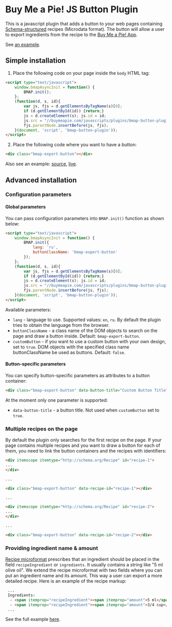 # Buy Me a Pie! JS Button Plugin

This is a javascript plugin that adds a button to your web pages containing [Schema-structured](https://schema.org/Recipe) recipes (Microdata format).
The button will allow a user to export ingredients from the recipe to the [Buy Me a Pie! App](http://buymeapie.com/).

See [an example](https://buymeapie.com/examples/bmap-button-plugin.html).

## Simple installation

1. Place the following code on your page inside the `body` HTML tag:

  ```html
  <script type="text/javascript">
      window.bmapAsyncInit = function() {
          BMAP.init();
      };
      (function(d, s, id){
          var js, fjs = d.getElementsByTagName(s)[0];
          if (d.getElementById(id)) {return;}
          js = d.createElement(s); js.id = id;
          js.src = "//buymeapie.com/javascripts/plugins/bmap-button-plugin.v1.js";
          fjs.parentNode.insertBefore(js, fjs);
      }(document, 'script', 'bmap-button-plugin'));
  </script>
  ```

2. Place the following code where you want to have a button:

  ```html
  <div class="bmap-export-button"></div>
  ```

Also see an example: [source](examples/recipe.html), [live](https://buymeapie.com/examples/bmap-button-plugin.html).

## Advanced installation

### Configuration parameters

#### Global parameters

You can pass configuration parameters into `BMAP.init()` function as shown below:

```html
<script type="text/javascript">
    window.bmapAsyncInit = function() {
        BMAP.init({
            lang: 'ru',
            buttonClassName: 'bmap-export-button'
        });
    };
    (function(d, s, id){
        var js, fjs = d.getElementsByTagName(s)[0];
        if (d.getElementById(id)) {return;}
        js = d.createElement(s); js.id = id;
        js.src = "//buymeapie.com/javascripts/plugins/bmap-button-plugin.v1.js";
        fjs.parentNode.insertBefore(js, fjs);
    }(document, 'script', 'bmap-button-plugin'));
</script>
```

Available parameters:

* `lang` - language to use. Supported values: `en`, `ru`. By default the plugin tries to obtain the language from the browser.
* `buttonClassName` - a class name of the DOM objects to search on the page and draw a button inside. Default: `bmap-export-button`.
* `customButton` -  if you want to use a custom button with your own design, set to `true`. DOM objects with the specified class name buttonClassName be used as buttons. Default: `false`.
#### Button-specific parameters

You can specify button-specific parameters as attributes to a button container:

```html
<div class="bmap-export-button" data-button-title="Custom Button Title"></div>
```

At the moment only one parameter is supported:

* `data-button-title` - a button title. Not used when `customButton` set to `true`.

### Multiple recipes on the page

By default the plugin only searches for the first recipe on the page. If your page contains multiple recipes and you
want to draw a button for each of them, you need to link the button containers and the recipes with identifiers:

```html
<div itemscope itemtype="http://schema.org/Recipe" id="recipe-1">
...
</div>

...

<div class="bmap-export-button" data-recipe-id="recipe-1"></div>

...

<div itemscope itemtype="http://schema.org/Recipe" id="recipe-2">
...
</div>

...

<div class="bmap-export-button" data-recipe-id="recipe-2"></div>
```

### Providing ingredient name & amount

[Recipe microformat](https://schema.org/Recipe) prescribes that an ingredient should be placed in the field `recipeIngredient` or `ingredients`. It usually contains a string like "5 ml olive oil". We extend the recipe microformat with two fields where you can put an ingredient name and its amount. This way a user can export a more detailed recipe. Here is an example of the recipe markup:

```html
 ...
 Ingredients:
  - <span itemprop="recipeIngredient"><span itemprop="amount">5 ml</span> <span itemprop="name">olive oil</span></span>
  - <span itemprop="recipeIngredient"><span itemprop="amount">3/4 cup</span> <span itemprop="name">sugar</span></span>
 ...
```

See the full example [here](examples/recipe.html).
